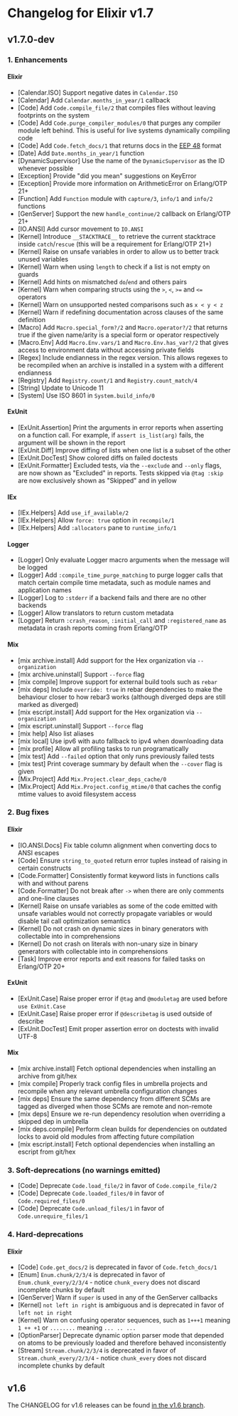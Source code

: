 # Changelog for Elixir v1.7

## v1.7.0-dev

### 1. Enhancements

#### Elixir

  * [Calendar.ISO] Support negative dates in `Calendar.ISO`
  * [Calendar] Add `Calendar.months_in_year/1` callback
  * [Code] Add `Code.compile_file/2` that compiles files without leaving footprints on the system
  * [Code] Add `Code.purge_compiler_modules/0` that purges any compiler module left behind. This is useful for live systems dynamically compiling code
  * [Code] Add `Code.fetch_docs/1` that returns docs in the [EEP 48](http://erlang.org/eep/eeps/eep-0048.html) format
  * [Date] Add `Date.months_in_year/1` function
  * [DynamicSupervisor] Use the name of the `DynamicSupervisor` as the ID whenever possible
  * [Exception] Provide "did you mean" suggestions on KeyError
  * [Exception] Provide more information on ArithmeticError on Erlang/OTP 21+
  * [Function] Add `Function` module with `capture/3`, `info/1` and `info/2` functions
  * [GenServer] Support the new `handle_continue/2` callback on Erlang/OTP 21+
  * [IO.ANSI] Add cursor movement to `IO.ANSI`
  * [Kernel] Introduce `__STACKTRACE__` to retrieve the current stacktrace inside `catch`/`rescue` (this will be a requirement for Erlang/OTP 21+)
  * [Kernel] Raise on unsafe variables in order to allow us to better track unused variables
  * [Kernel] Warn when using `length` to check if a list is not empty on guards
  * [Kernel] Add hints on mismatched `do`/`end` and others pairs
  * [Kernel] Warn when comparing structs using the `>`, `<`, `>=` and `<=` operators
  * [Kernel] Warn on unsupported nested comparisons such as `x < y < z`
  * [Kernel] Warn if redefining documentation across clauses of the same definition
  * [Macro] Add `Macro.special_form?/2` and `Macro.operator?/2` that returns true if the given name/arity is a special form or operator respectively
  * [Macro.Env] Add `Macro.Env.vars/1` and `Macro.Env.has_var?/2` that gives access to environment data without accessing private fields
  * [Regex] Include endianness in the regex version. This allows regexes to be recompiled when an archive is installed in a system with a different endianness
  * [Registry] Add `Registry.count/1` and `Registry.count_match/4`
  * [String] Update to Unicode 11
  * [System] Use ISO 8601 in `System.build_info/0`

#### ExUnit

  * [ExUnit.Assertion] Print the arguments in error reports when asserting on a function call. For example, if `assert is_list(arg)` fails, the argument will be shown in the report
  * [ExUnit.Diff] Improve diffing of lists when one list is a subset of the other
  * [ExUnit.DocTest] Show colored diffs on failed doctests
  * [ExUnit.Formatter] Excluded tests, via the `--exclude` and `--only` flags, are now shown as "Excluded" in reports. Tests skipped via `@tag :skip` are now exclusively shown as "Skipped" and in yellow

#### IEx

  * [IEx.Helpers] Add `use_if_available/2`
  * [IEx.Helpers] Allow `force: true` option in `recompile/1`
  * [IEx.Helpers] Add `:allocators` pane to `runtime_info/1`

#### Logger

  * [Logger] Only evaluate Logger macro arguments when the message will be logged
  * [Logger] Add `:compile_time_purge_matching` to purge logger calls that match certain compile time metadata, such as module names and application names
  * [Logger] Log to `:stderr` if a backend fails and there are no other backends
  * [Logger] Allow translators to return custom metadata
  * [Logger] Return `:crash_reason`, `:initial_call` and `:registered_name` as metadata in crash reports coming from Erlang/OTP

#### Mix

  * [mix archive.install] Add support for the Hex organization via `--organization`
  * [mix archive.uninstall] Support `--force` flag
  * [mix compile] Improve support for external build tools such as `rebar`
  * [mix deps] Include `override: true` in rebar dependencies to make the behaviour closer to how rebar3 works (although diverged deps are still marked as diverged)
  * [mix escript.install] Add support for the Hex organization via `--organization`
  * [mix escript.uninstall] Support `--force` flag
  * [mix help] Also list aliases
  * [mix local] Use ipv6 with auto fallback to ipv4 when downloading data
  * [mix profile] Allow all profiling tasks to run programatically
  * [mix test] Add `--failed` option that only runs previously failed tests
  * [mix test] Print coverage summary by default when the `--cover` flag is given
  * [Mix.Project] Add `Mix.Project.clear_deps_cache/0`
  * [Mix.Project] Add `Mix.Project.config_mtime/0` that caches the config mtime values to avoid filesystem access

### 2. Bug fixes

#### Elixir

  * [IO.ANSI.Docs] Fix table column alignment when converting docs to ANSI escapes
  * [Code] Ensure `string_to_quoted` return error tuples instead of raising in certain constructs
  * [Code.Formatter] Consistently format keyword lists in functions calls with and without parens
  * [Code.Formatter] Do not break after `->` when there are only comments and one-line clauses
  * [Kernel] Raise on unsafe variables as some of the code emitted with unsafe variables would not correctly propagate variables or would disable tail call optimization semantics
  * [Kernel] Do not crash on dynamic sizes in binary generators with collectable into in comprehensions
  * [Kernel] Do not crash on literals with non-unary size in binary generators with collectable into in comprehensions
  * [Task] Improve error reports and exit reasons for failed tasks on Erlang/OTP 20+

#### ExUnit

  * [ExUnit.Case] Raise proper error if `@tag` and `@moduletag` are used before `use ExUnit.Case`
  * [ExUnit.Case] Raise proper error if `@describetag` is used outside of describe
  * [ExUnit.DocTest] Emit proper assertion error on doctests with invalid UTF-8

#### Mix

  * [mix archive.install] Fetch optional dependencies when installing an archive from git/hex
  * [mix compile] Properly track config files in umbrella projects and recompile when any relevant umbrella configuration changes
  * [mix deps] Ensure the same dependency from different SCMs are tagged as diverged when those SCMs are remote and non-remote
  * [mix deps] Ensure we re-run dependency resolution when overriding a skipped dep in umbrella
  * [mix deps.compile] Perform clean builds for dependencies on outdated locks to avoid old modules from affecting future compilation
  * [mix escript.install] Fetch optional dependencies when installing an escript from git/hex

### 3. Soft-deprecations (no warnings emitted)

  * [Code] Deprecate `Code.load_file/2` in favor of `Code.compile_file/2`
  * [Code] Deprecate `Code.loaded_files/0` in favor of `Code.required_files/0`
  * [Code] Deprecate `Code.unload_files/1` in favor of `Code.unrequire_files/1`

### 4. Hard-deprecations

#### Elixir

  * [Code] `Code.get_docs/2` is deprecated in favor of `Code.fetch_docs/1`
  * [Enum] `Enum.chunk/2/3/4` is deprecated in favor of `Enum.chunk_every/2/3/4` - notice `chunk_every` does not discard incomplete chunks by default
  * [GenServer] Warn if `super` is used in any of the GenServer callbacks
  * [Kernel] `not left in right` is ambiguous and is deprecated in favor of `left not in right`
  * [Kernel] Warn on confusing operator sequences, such as `1+++1` meaning `1 ++ +1` or `........` meaning `... .. ...`
  * [OptionParser] Deprecate dynamic option parser mode that depended on atoms to be previously loaded and therefore behaved inconsistently
  * [Stream] `Stream.chunk/2/3/4` is deprecated in favor of `Stream.chunk_every/2/3/4` - notice `chunk_every` does not discard incomplete chunks by default

## v1.6

The CHANGELOG for v1.6 releases can be found [in the v1.6 branch](https://github.com/elixir-lang/elixir/blob/v1.6/CHANGELOG.md).

